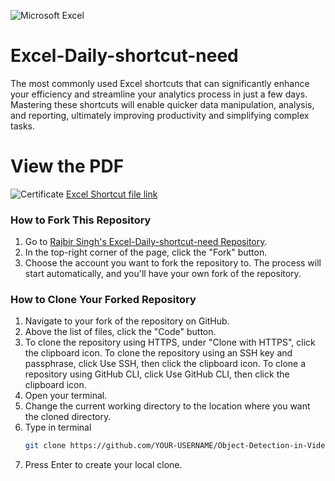 ![Microsoft Excel](https://img.shields.io/badge/Excel-2021-green.svg)

# Excel-Daily-shortcut-need
The most commonly used Excel shortcuts that can significantly enhance your efficiency and streamline your analytics process in just a few days. Mastering these shortcuts will enable quicker data manipulation, analysis, and reporting, ultimately improving productivity and simplifying complex tasks.

# View the PDF
![Certificate](1.png)
[Excel Shortcut file link](https://github.com/rsturka/Excel-Daily-shortcut-need/blob/main/Excel%20CheatSheet.pdf)

### How to Fork This Repository
1. Go to [Rajbir Singh's Excel-Daily-shortcut-need Repository](https://github.com/rsturka/Excel-Daily-shortcut-need).
2. In the top-right corner of the page, click the "Fork" button.
3. Choose the account you want to fork the repository to. The process will start automatically, and you'll have your own fork of the repository.

### How to Clone Your Forked Repository
1. Navigate to your fork of the repository on GitHub.
2. Above the list of files, click the "Code" button.
3. To clone the repository using HTTPS, under "Clone with HTTPS", click the clipboard icon. To clone the repository using an SSH key and passphrase, click Use SSH, then click the clipboard icon. To clone a repository using GitHub CLI, click Use GitHub CLI, then click the clipboard icon.
4. Open your terminal.
5. Change the current working directory to the location where you want the cloned directory.
6. Type in terminal
   ```bash
   git clone https://github.com/YOUR-USERNAME/Object-Detection-in-Video-Streams
   ```
7. Press Enter to create your local clone.
